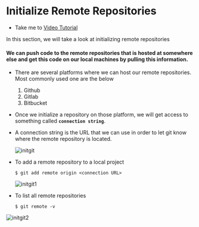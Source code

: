  # Initialize Remote Repositories
   - Take me to [Video Tutorial](https://kodekloud.com/topic/initialize-remote-repositories/)
   
 In this section, we will take a look at initializing remote repositories
 
 #### We can push code to the remote repositories that is hosted at somewhere else and get this code on our local machines by pulling this information.
 - There are several platforms where we can host our remote repositories. Most commonly used one are the below
   1. Github
   1. Gitlab
   1. Bitbucket
  
- Once we initialize a repository on those platform, we will get access to something called **`connection string`**.
  
- A connection string is the URL that we can use in order to let git know where the remote repository is located.
  
  ![initgit](../../images/initgit.PNG)
    
- To add a remote repository to a local project
  ```
  $ git add remote origin <connection URL>
  ```
    
  ![initgit1](../../images/initgit1.PNG)
    
- To list all remote repositories
  ```
  $ git remote -v
  ```
    
 ![initgit2](../../images/initgit2.PNG)
 

